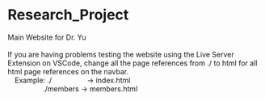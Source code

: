 # Research_Project

Main Website for Dr. Yu
<br>
<br>
If you are having problems testing the website using the Live Server Extension on VSCode, change all the page references from
./ to html for all html page references on the navbar.
<br>
&emsp;Example: ./&emsp;&emsp;&emsp;&emsp;&emsp;-> index.html<br> 
&emsp;&emsp;&emsp;&emsp;&emsp;./members -> members.html